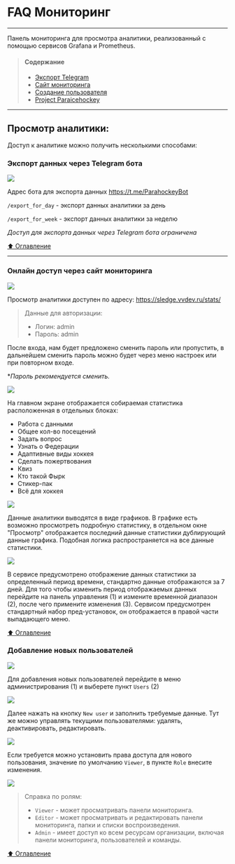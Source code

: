 # FAQ Мониторинг
___
Панель мониторинга для просмотра аналитики, реализованный с помощью сервисов
Grafana и Prometheus.

> #### Содержание <a id="contents"></a>
> * [Экспорт Telegram](#telegram)
> * [Сайт мониторинга](#grafana)
>  * [Создание пользователя](#add_user)
> * [Project Paraicehockey](https://github.com/Studio-Yandex-Practicum/paraicehockey/)

___
## Просмотр аналитики: <a id="telegram"></a>
Доступ к аналитике можно получить несколькими способами:

### Экспорт данных через Telegram бота

![](images-analytics/telegram.png)

Адрес бота для экспорта данных https://t.me/ParahockeyBot

`/export_for_day` - экспорт данных аналитики за день

`/export_for_week` - экспорт данных аналитики за неделю

*Доступ для экспорта данных через Telegram бота ограничена*


[⬆ Оглавление](#contents)

---
### Онлайн доступ через сайт мониторинга <a id="grafana"></a>

![](images-analytics/singup.png)

Просмотр аналитики доступен по адресу: https://sledge.vvdev.ru/stats/
> Данные для авторизации:
> * Логин: admin
> * Пароль: admin

После входа, нам будет предложено сменить пароль или пропустить, в дальнейшем
сменить пароль можно будет через меню настроек или при повторном входе.

**Пароль рекомендуется сменить.* 

![](images-analytics/home.png)

На главном экране отображается собираемая статистика расположенная в отдельных
 блоках:
* Работа с данными
* Общее кол-во посещений
* Задать вопрос
* Узнать о Федерации
* Адаптивные виды хоккея
* Сделать пожертвования
* Квиз
* Кто такой Фырк
* Стикер-пак
* Всё для хоккея

![](images-analytics/donate.png)

Данные аналитики выводятся в виде графиков.
В графике есть возможно просмотреть подробную статистику, в отдельном окне 
"Просмотр" отображается последний данные статистики дублирующий данные графика.
Подобная логика распространяется на все данные статистики.

![](images-analytics/settime.png)

В сервисе предусмотрено отображение данных статистики за определенный период 
времени, стандартно данные отображаются за 7 дней.
Для того чтобы изменить период отображаемых данных перейдите на панель 
управления (1) и измените временной диапазон (2), после чего примените 
изменения (3).  Сервисом предусмотрен стандартный набор 
пред-установок, он отображается в правой части выпадающего меню.

[⬆ Оглавление](#contents)

### Добавление новых пользователей <a id="add_user"></a>

![](images-analytics/adduser0.png)

Для добавления новых пользователей перейдите в меню администрирования (1) и 
выберете пункт `Users` (2)

![](images-analytics/adduser1.png)

Далее нажать на кнопку `New user` и заполнить требуемые данные. Тут же можно 
управлять текущими пользователями: удалять, деактивировать, редактировать.

![](images-analytics/setpermossion.png)

Если требуется можно установить права доступа для нового пользования, значение 
по умолчанию `Viewer`, в пункте `Role` внесите изменения.

![](images-analytics/setpermission1.png)

> Справка по ролям:
> * `Viewer` - может просматривать панели мониторинга.
> * `Editor` - может просматривать и редактировать панели мониторинга, 
> папки и списки воспроизведения.
> * `Admin` - имеет доступ ко всем ресурсам организации, включая панели 
> мониторинга, пользователей и команды.
 
[⬆ Оглавление](#contents)
